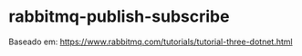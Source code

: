 # rabbitmq-publish-subscribe

Baseado em: https://www.rabbitmq.com/tutorials/tutorial-three-dotnet.html
